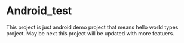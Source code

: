 # Android_test
This project is just android demo project that means hello world types project.
May be next this project will be updated with more featuers.
